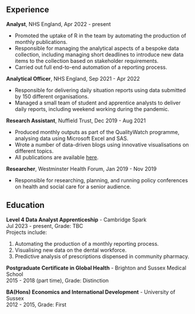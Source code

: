 ## Experience

**Analyst**, NHS England, Apr 2022 - present
- Promoted the uptake of R in the team by automating the production of monthly publications.
- Responsible for managing the analytical aspects of a bespoke data collection, including managing short deadlines to introduce new data items to the collection based on stakeholder requirements.
- Carried out full end-to-end automation of a reporting process.

**Analytical Officer**, NHS England, Sep 2021 - Apr 2022
- Responsible for delivering daily situation reports using data submitted by 150 different organisations.
- Managed a small team of student and apprentice analysts to deliver daily reports, including weekend working during the pandemic.

**Research Assistant**, Nuffield Trust, Dec 2019 - Aug 2021
- Produced monthly outputs as part of the QualityWatch programme, analysing data using Microsoft Excel and SAS.
- Wrote a number of data-driven blogs using innovative visualisations on different topics.
- All publications are available [here](https://www.nuffieldtrust.org.uk/person/jenny-davies).

**Researcher**, Westminster Health Forum, Jan 2019 - Nov 2019
- Responsible for researching, planning, and running policy conferences on health and social care for a senior audience.

## Education

**Level 4 Data Analyst Apprenticeship** - Cambridge Spark \
Jul 2023 - present, Grade: TBC \
Projects include:
1. Automating the production of a monthly reporting process.
2. Visualising new data on the dental workforce.
3. Predictive analysis of prescriptions dispensed in community pharmacy.

**Postgraduate Certificate in Global Health** - Brighton and Sussex Medical School \
2015 - 2018 (part time), Grade: Distinction

**BA(Hons) Economics and International Development** - University of Sussex \
2012 - 2015, Grade: First
